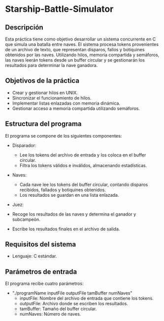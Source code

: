 # Starship-Battle-Simulator

## Descripción
Esta práctica tiene como objetivo desarrollar un sistema concurrente en C que simula una batalla entre naves. El sistema procesa tokens provenientes de un archivo de texto, que representan disparos, fallos y botiquines obtenidos por las naves. Utilizando hilos, memoria compartida y semáforos, las naves leerán tokens desde un buffer circular y se gestionarán los resultados para determinar la nave ganadora.

## Objetivos de la práctica
- Crear y gestionar hilos en UNIX.
- Sincronizar el funcionamiento de hilos.
- Implementar listas enlazadas con memoria dinámica.
- Gestionar acceso a memoria compartida utilizando semáforos.

## Estructura del programa
El programa se compone de los siguientes componentes:

- Disparador:
    - Lee los tokens del archivo de entrada y los coloca en el buffer circular.
    - Filtra los tokens válidos e inválidos, almacenando estadísticas.

- Naves:

  - Cada nave lee los tokens del buffer circular, contando disparos recibidos, fallados y botiquines obtenidos.
  - Los resultados se guardan en una lista enlazada.
 
- Juez:

- Recoge los resultados de las naves y determina el ganador y subcampeón.
- Escribe los resultados finales en el archivo de salida.

## Requisitos del sistema
- Lenguaje: C estándar.

## Parámetros de entrada
El programa recibe cuatro parámetros:
- "./programName inputFile outputFile tamBuffer numNaves"
    - inputFile: Nombre del archivo de entrada que contiene los tokens.
    - outputFile: Archivo donde se escriben los resultados.
    - tamBuffer: Tamaño del buffer circular.
    - numNaves: Número de naves.
